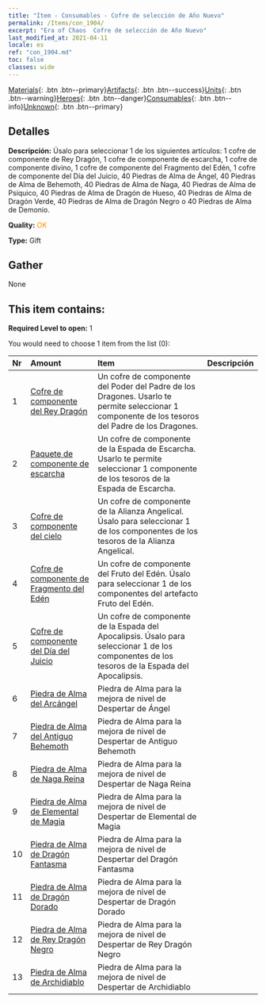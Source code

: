 ```yaml
---
title: "Item - Consumables - Cofre de selección de Año Nuevo"
permalink: /Items/con_1904/
excerpt: "Era of Chaos  Cofre de selección de Año Nuevo"
last_modified_at: 2021-04-11
locale: es
ref: "con_1904.md"
toc: false
classes: wide
---
```

 [Materials](/es/Items/){: .btn .btn--primary}[Artifacts](/es/Items/Artifacts/){: .btn .btn--success}[Units](/es/Items/Units/){: .btn .btn--warning}[Heroes](/es/Items/Heroes/){: .btn .btn--danger}[Consumables](/es/Items/Consumables/){: .btn .btn--info}[Unknown](/es/Items/Unknown/){: .btn .btn--primary}

## Detalles
 **Descripción:** Úsalo para seleccionar 1 de los siguientes artículos: 1 cofre de componente de Rey Dragón, 1 cofre de componente de escarcha, 1 cofre de componente divino, 1 cofre de componente del Fragmento del Edén, 1 cofre de componente del Día del Juicio, 40 Piedras de Alma de Ángel, 40 Piedras de Alma de Behemoth, 40 Piedras de Alma de Naga, 40 Piedras de Alma de Psíquico, 40 Piedras de Alma de Dragón de Hueso, 40 Piedras de Alma de Dragón Verde, 40 Piedras de Alma de Dragón Negro o 40 Piedras de Alma de Demonio.

 **Quality:** <span style="color: #FF8C00">OK</span>

 **Type:** Gift

## Gather

  None

## This item contains:

 **Required Level to open:** 1

 You would need to choose 1 item from the list (0):

  | Nr | Amount |     Item    | Descripción |
  |:---|:-------|:------------|:-----------:|
  | 1 | [Cofre de componente del Rey Dragón](/es/Items/con_1348/) | Un cofre de componente del Poder del Padre de los Dragones. Usarlo te permite seleccionar 1 componente de los tesoros del Padre de los Dragones. | 
  | 2 | [Paquete de componente de escarcha](/es/Items/con_1352/) | Un cofre de componente de la Espada de Escarcha. Usarlo te permite seleccionar 1 componente de los tesoros de la Espada de Escarcha. | 
  | 3 | [Cofre de componente del cielo](/es/Items/con_1354/) | Un cofre de componente de la Alianza Angelical. Úsalo para seleccionar 1 de los componentes de los tesoros de la Alianza Angelical. | 
  | 4 | [Cofre de componente de Fragmento del Edén](/es/Items/con_1864/) | Un cofre de componente del Fruto del Edén. Úsalo para seleccionar 1 de los componentes del artefacto Fruto del Edén. | 
  | 5 | [Cofre de componente del Día del Juicio](/es/Items/con_1360/) | Un cofre de componente de la Espada del Apocalipsis. Úsalo para seleccionar 1 de los componentes de los tesoros de la Espada del Apocalipsis. | 
  | 6 | [Piedra de Alma del Arcángel](/es/Items/unt_288/) | Piedra de Alma para la mejora de nivel de Despertar de Ángel | 
  | 7 | [Piedra de Alma del Antiguo Behemoth](/es/Items/unt_311/) | Piedra de Alma para la mejora de nivel de Despertar de Antiguo Behemoth | 
  | 8 | [Piedra de Alma de Naga Reina](/es/Items/unt_325/) | Piedra de Alma para la mejora de nivel de Despertar de Naga Reina | 
  | 9 | [Piedra de Alma de Elemental de Magia](/es/Items/unt_347/) | Piedra de Alma para la mejora de nivel de Despertar de Elemental de Magia | 
  | 10 | [Piedra de Alma de Dragón Fantasma](/es/Items/unt_303/) | Piedra de Alma para la mejora de nivel de Despertar del Dragón Fantasma | 
  | 11 | [Piedra de Alma de Dragón Dorado](/es/Items/unt_295/) | Piedra de Alma para la mejora de nivel de Despertar de Dragón Dorado | 
  | 12 | [Piedra de Alma de Rey Dragón Negro](/es/Items/unt_334/) | Piedra de Alma para la mejora de nivel de Despertar de Rey Dragón Negro | 
  | 13 | [Piedra de Alma de Archidiablo](/es/Items/unt_318/) | Piedra de Alma para la mejora de nivel de Despertar de Archidiablo | 
